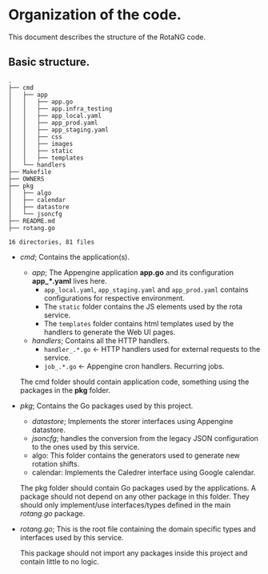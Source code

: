 # Organization of the code.

This document describes the structure of the RotaNG code.


## Basic structure.

```
.
├── cmd
│   ├── app
│   │   ├── app.go
│   │   ├── app.infra_testing
│   │   ├── app_local.yaml
│   │   ├── app_prod.yaml
│   │   ├── app_staging.yaml
│   │   ├── css
│   │   ├── images
│   │   ├── static
│   │   ├── templates
│   └── handlers
├── Makefile
├── OWNERS
├── pkg
│   ├── algo
│   ├── calendar
│   ├── datastore
│   └── jsoncfg
├── README.md
├── rotang.go

16 directories, 81 files
```

* *cmd*; Contains the application(s).
  * *app*; The Appengine application **app.go** and its configuration **app_*\**.yaml** lives here.
    * `app_local.yaml`, `app_staging.yaml` and `app_prod.yaml` contains configurations for respective environment.
    * The `static` folder contains the JS elements used by the rota service.
    * The `templates` folder contains html templates used by the handlers to generate the Web UI pages.
  * *handlers*; Contains all the HTTP handlers.
    * `handler_.*.go` <- HTTP handlers used for external requests to the service.
    * `job_.*.go` <- Appengine cron handlers. Recurring jobs.

  The cmd folder should contain application code, something using the packages in the **pkg** folder.

* *pkg*; Contains the Go packages used by this project.
  * *datastore*; Implements the storer interfaces using Appengine datastore.
  * *jsoncfg*; handles the conversion from the legacy JSON configuration to the ones used by this service.
  * algo: This folder contains the generators used to generate new rotation shifts.
  * calendar: Implements the Caledrer interface using Google calendar.

  The pkg folder should contain Go packages used by the applications. A package should not depend on any other
  package in this folder. They should only implement/use interfaces/types defined in the main *rotang.go* package.

* *rotang.go*; This is the root file containing the domain specific types and interfaces used by this service.

  This package should not import any packages inside this project and contain little to no logic.
